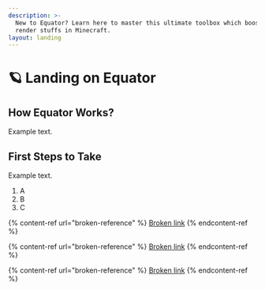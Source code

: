 ```yaml
---
description: >-
  New to Equator? Learn here to master this ultimate toolbox which boosts your
  render stuffs in Minecraft.
layout: landing
---
```


# 🪐 Landing on Equator

## How Equator Works?

Example text.

## First Steps to Take

Example text.

1. A
2. B
3. C

{% content-ref url="broken-reference" %}
[Broken link](broken-reference)
{% endcontent-ref %}

{% content-ref url="broken-reference" %}
[Broken link](broken-reference)
{% endcontent-ref %}

{% content-ref url="broken-reference" %}
[Broken link](broken-reference)
{% endcontent-ref %}
